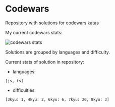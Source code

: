 # Codewars

Repository with solutions for codewars katas

My current codewars stats:

![codewars stats](https://www.codewars.com/users/epifanov-sergey/badges/large)

Solutions are grouped by languages and difficulty.

Current stats of solution in repository:
- languages:
```
[js, ts]
```
- difficulties:
```
[3kyu: 1, 4kyu: 2, 6kyu: 6, 7kyu: 20, 8kyu: 3]
```
